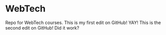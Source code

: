 # WebTech
Repo for WebTech courses.
This is my first edit on GitHub! YAY!
This is the second edit on GitHub!
Did it work?